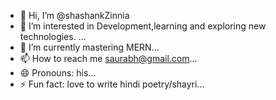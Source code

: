 - 👋 Hi, I’m @shashankZinnia
- 👀 I’m interested in Development,learning and exploring new technologies. ...
- 🌱 I’m currently mastering MERN...
- 📫 How to reach me saurabh@gmail.com...
- 😄 Pronouns: his...
- ⚡ Fun fact: love to write hindi poetry/shayri...

<!---
shashankZinnia/shashankZinnia is a ✨ special ✨ repository because its `README.md` (this file) appears on your GitHub profile.
You can click the Preview link to take a look at your changes.
--->
